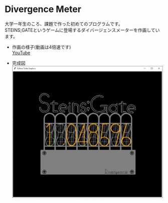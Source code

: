 # Divergence Meter
大学一年生のころ、課題で作った初めてのプログラムです。  
STEINS;GATEというゲームに登場するダイバージェンスメーターを作画しています。  

- 作画の様子(動画は4倍速です)  
[YouTube](https://youtu.be/aDbkuz3VbD0)

- 完成図  
![完成図](DivergenceMeter.png)